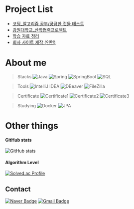 
# Project List
* [코딩_알고리즘 공부/궁금한 것들 테스트]( https://github.com/seuhong98/Coding_Study )
* [강원대학교_산학협력프로젝트]( https://github.com/seuhong98/industry-university_project )
* [학습 자료 정리]( https://github.com/seuhong98/Study )
* [회사 사이트 제작 (인턴)]( https://www.seedssoft.com/ )



# About me
> Stacks 
     ![Java](https://img.shields.io/badge/Java-CC0000?style=flat&logo=OpenJDK&logoColor=white) ![Spring](https://img.shields.io/badge/Spring-6DB33F?style=flat&logo=Spring&logoColor=white) ![SpringBoot](https://img.shields.io/badge/SpringBoot-6DB33F?style=flat&logo=SpringBoot&logoColor=white) ![SQL](https://img.shields.io/badge/SQL-000000?style=flat&logoColor=white)


>  Tools
    ![IntelliJ IDEA](https://img.shields.io/badge/IntelliJ-000000?style=flat&logo=IntelliJIDEA&logoColor=white) ![DBeaver](https://img.shields.io/badge/DBeaver-964b00?style=flat&logoColor=white) ![FileZilla](https://img.shields.io/badge/FileZilla-BF0000?style=flat&logo=FileZilla&logoColor=white)   


> Certificate 
    ![Certificate1](https://img.shields.io/badge/정보처리기사-000000?style=flat&logoColor=white) ![Certificate2](https://img.shields.io/badge/SQLD-000000?style=flat&logoColor=white) ![Certificate3](https://img.shields.io/badge/정보보안기사(필기)|진행중-000000?style=flat&logoColor=white)


> Studying 
    ![Docker](https://img.shields.io/badge/Docker-2496ED?style=flat&logo=Docker&logoColor=white) ![JPA](https://img.shields.io/badge/JPA-000000?style=flat&logoColor=white)



# Other things


#### GitHub stats
![GitHub stats](https://github-readme-stats.vercel.app/api?username=seuhong98&show_icons=true&theme=radical)


#### Algorithm Level
[![Solved.ac Profile](http://mazassumnida.wtf/api/v2/generate_badge?boj=tlstmdgh369)](https://solved.ac/tlstmdgh369/)  



## Contact
 [![Naver Badge](https://img.shields.io/badge/Naver-03C75A?style=flat-square&logo=Naver&logoColor=white&link=mailto:tlstmdgh369@naver.com)](tlstmdgh369@naver.com) [![Gmail Badge](https://img.shields.io/badge/Gmail-EA4335?style=flat-square&logo=Gmail&logoColor=white&link=mailto:tlstmdgh369@gmail.com)](tlstmdgh369@gmail.com)

